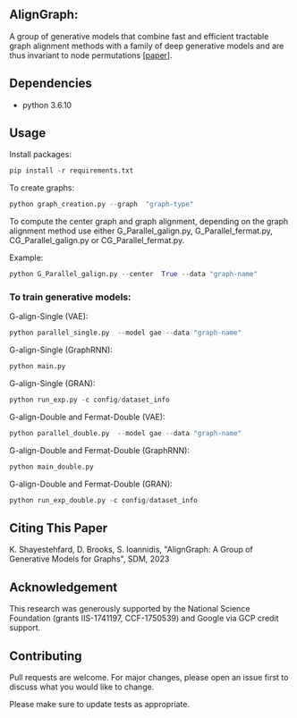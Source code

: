 ## AlignGraph:

A group of generative models that combine fast and efficient tractable graph alignment methods with a family of deep generative models and are thus invariant to node permutations [[paper]](https://epubs.siam.org/doi/pdf/10.1137/1.9781611977653.ch31).


## Dependencies

- python 3.6.10


## Usage
Install packages:

```py
pip install -r requirements.txt
```
To create graphs:

```py
python graph_creation.py --graph  "graph-type"
```

To compute the center graph and graph alignment, depending on the graph alignment method use either G_Parallel_galign.py, G_Parallel_fermat.py, CG_Parallel_galign.py or CG_Parallel_fermat.py.

Example:
```py
python G_Parallel_galign.py --center  True --data "graph-name"
```

### To train generative models:


G-align-Single (VAE):
```py
python parallel_single.py  --model gae --data "graph-name"  
```

G-align-Single (GraphRNN):
```py
python main.py   
```

G-align-Single (GRAN):
```py
python run_exp.py -c config/dataset_info   
```

G-align-Double and Fermat-Double (VAE):
```py
python parallel_double.py  --model gae --data "graph-name"  
```

G-align-Double and Fermat-Double (GraphRNN):
```py
python main_double.py   
```

G-align-Double and Fermat-Double (GRAN):
```py
python run_exp_double.py -c config/dataset_info
```
## Citing This Paper
K. Shayestehfard, D. Brooks, S. Ioannidis, "AlignGraph: A Group of
Generative Models for Graphs", SDM, 2023

## Acknowledgement
This research was generously supported by the National Science Foundation (grants  IIS-1741197, CCF-1750539) and Google via GCP
credit support.

## Contributing
Pull requests are welcome. For major changes, please open an issue first to discuss what you would like to change.

Please make sure to update tests as appropriate.

